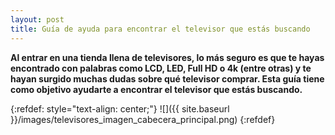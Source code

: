 ```yaml
---
layout: post
title: Guía de ayuda para encontrar el televisor que estás buscando
---
```


**Al entrar en una tienda llena de televisores, lo más seguro es que te hayas encontrado con palabras como LCD, LED, Full HD o 4k (entre otras) y te hayan surgido muchas dudas sobre qué televisor comprar. Esta guía tiene como objetivo ayudarte a encontrar el televisor que estás buscando.**

{:refdef: style="text-align: center;"}
![]({{ site.baseurl }}/images/televisores_imagen_cabecera_principal.png)
{:refdef}

